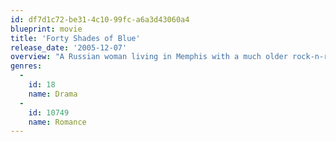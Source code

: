 ```yaml
---
id: df7d1c72-be31-4c10-99fc-a6a3d43060a4
blueprint: movie
title: 'Forty Shades of Blue'
release_date: '2005-12-07'
overview: "A Russian woman living in Memphis with a much older rock-n-roll legend experiences a personal awakening when her husband's estranged son comes to visit."
genres:
  -
    id: 18
    name: Drama
  -
    id: 10749
    name: Romance
---
```

